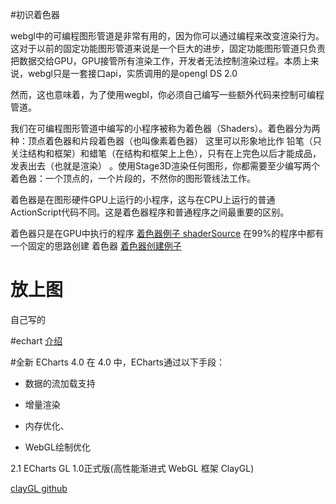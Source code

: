 #初识着色器

webgl中的可编程图形管道是非常有用的，因为你可以通过编程来改变渲染行为。这对于以前的固定功能图形管道来说是一个巨大的进步，固定功能图形管道只负责把数据交给GPU，GPU接管所有渲染工作，开发者无法控制渲染过程。本质上来说，webgl只是一套接口api，实质调用的是opengl DS 2.0

然而，这也意味着，为了使用wegbl，你必须自己编写一些额外代码来控制可编程管道。

我们在可编程图形管道中编写的小程序被称为着色器（Shaders）。着色器分为两种：顶点着色器和片段着色器（也叫像素着色器）
这里可以形象地比作 铅笔（只关注结构和框架）和蜡笔（在结构和框架上上色），只有在上完色以后才能成品，发表出去（也就是渲染）
。使用Stage3D渲染任何图形，你都需要至少编写两个着色器：一个顶点的，一个片段的，不然你的图形管线法工作。

着色器是在图形硬件GPU上运行的小程序，这与在CPU上运行的普通ActionScript代码不同。这是着色器程序和普通程序之间最重要的区别。

着色器只是在GPU中执行的程序
[着色器例子 shaderSource](https://webglfundamentals.org/webgl/lessons/zh_cn/webgl-less-code-more-fun.html)
在99%的程序中都有一个固定的思路创建 着色器
[着色器创建例子](https://webglfundamentals.org/webgl/lessons/zh_cn/webgl-boilerplate.html)

# 放上图
自己写的

#echart
[介绍](https://mp.weixin.qq.com/s?__biz=MzA4MjUyNjY3Nw==&mid=2649587419&idx=1&sn=6b22229e883c031d74b6a719f60e786c)

#全新 ECharts 4.0
在 4.0 中，ECharts通过以下手段：

- 数据的流加载支持

- 增量渲染

- 内存优化、

- WebGL绘制优化


2.1 ECharts GL 1.0正式版(高性能渐进式 WebGL 框架 ClayGL)

[clayGL github](https://github.com/pissang/claygl#readme)



